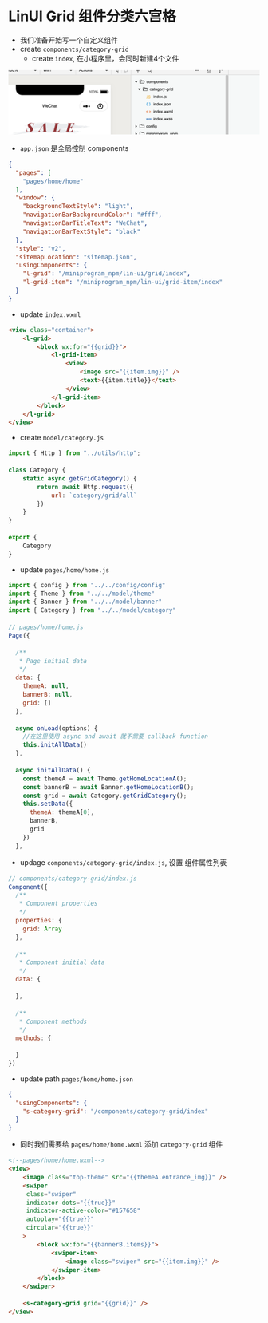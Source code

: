 # LinUI Grid 组件分类六宫格

- 我们准备开始写一个自定义组件
- create `components/category-grid`
  - create `index`, 在小程序里，会同时新建4个文件

![](img/2020-07-26-01-22-17.png)

- `app.json` 是全局控制 components

```json
{
  "pages": [
    "pages/home/home"
  ],
  "window": {
    "backgroundTextStyle": "light",
    "navigationBarBackgroundColor": "#fff",
    "navigationBarTitleText": "WeChat",
    "navigationBarTextStyle": "black"
  },
  "style": "v2",
  "sitemapLocation": "sitemap.json",
  "usingComponents": {
    "l-grid": "/miniprogram_npm/lin-ui/grid/index",
    "l-grid-item": "/miniprogram_npm/lin-ui/grid-item/index"
  }
}
```

- update `index.wxml`

```html
<view class="container">
	<l-grid>
		<block wx:for="{{grid}}">
			<l-grid-item>
				<view>
					<image src="{{item.img}}" />
					<text>{{item.title}}</text>
				</view>
			</l-grid-item>
		</block>
	</l-grid>
</view>
```



- create `model/category.js`

```js
import { Http } from "../utils/http";

class Category {
    static async getGridCategory() {
        return await Http.request({
            url: `category/grid/all`
        })
    }
}

export {
    Category
}
```

- update `pages/home/home.js`

```js
import { config } from "../../config/config"
import { Theme } from "../../model/theme"
import { Banner } from "../../model/banner"
import { Category } from "../../model/category"

// pages/home/home.js
Page({

  /**
   * Page initial data
   */
  data: {
    themeA: null,
    bannerB: null,
    grid: []
  },

  async onLoad(options) {
    //在这里使用 async and await 就不需要 callback function
    this.initAllData()
  },

  async initAllData() {
    const themeA = await Theme.getHomeLocationA();
    const bannerB = await Banner.getHomeLocationB();
    const grid = await Category.getGridCategory();
    this.setData({
      themeA: themeA[0],
      bannerB,
      grid
    })
  },

```

- updage `components/category-grid/index.js`, 设置 组件属性列表

```js
// components/category-grid/index.js
Component({
  /**
   * Component properties
   */
  properties: {
    grid: Array
  },

  /**
   * Component initial data
   */
  data: {

  },

  /**
   * Component methods
   */
  methods: {

  }
})
```

- update path `pages/home/home.json`

```json
{
  "usingComponents": {
    "s-category-grid": "/components/category-grid/index"
  }
}
```

- 同时我们需要给 `pages/home/home.wxml` 添加 `category-grid` 组件

```html
<!--pages/home/home.wxml-->
<view>
	<image class="top-theme" src="{{themeA.entrance_img}}" />
	<swiper
	 class="swiper"
	 indicator-dots="{{true}}"
	 indicator-active-color="#157658"
	 autoplay="{{true}}"
	 circular="{{true}}"
	>
		<block wx:for="{{bannerB.items}}">
			<swiper-item>
				<image class="swiper" src="{{item.img}}" />
			</swiper-item>
		</block>
	</swiper>

	<s-category-grid grid="{{grid}}" />
</view>
```
